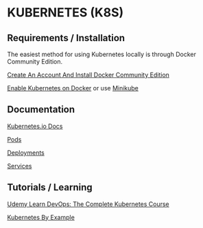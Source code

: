# KUBERNETES (K8S)

## Requirements / Installation
The easiest method for using Kubernetes locally is through Docker Community
Edition.

[Create An Account And Install Docker Community Edition](https://store.docker.com/editions/community/docker-ce-desktop-mac)

[Enable Kubernetes on Docker](https://docs.docker.com/docker-for-mac/#kubernetes)
or use [Minikube](https://github.com/kubernetes/minikube)

## Documentation
[Kubernetes.io Docs](https://kubernetes.io/docs/home/?path=users&persona=app-developer&level=foundational)

[Pods](https://kubernetes.io/docs/concepts/workloads/pods/pod-overview/)

[Deployments](https://kubernetes.io/docs/concepts/workloads/controllers/deployment/)

[Services](https://kubernetes.io/docs/concepts/services-networking/service)

## Tutorials / Learning
[Udemy Learn DevOps: The Complete Kubernetes Course](https://www.udemy.com/learn-devops-the-complete-kubernetes-course/learn/v4/overview)


[Kubernetes By Example](http://kubernetesbyexample.com/)

